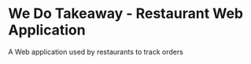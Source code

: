 # We Do Takeaway - Restaurant Web Application
A Web application used by restaurants to track orders
